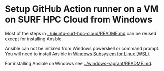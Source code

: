 # Setup GitHub Action runner on a VM on SURF HPC Cloud from Windows

Most of the steps in [../ubuntu-surf-hpc-cloud/README.md](../ubuntu-surf-hpc-cloud/README.md) can be reused except for installing Ansible.

Ansible can not be initiated from Windows powershell or command prompt.
You will need to install Ansible in [Windows Subsystem for Linux (WSL)](https://docs.microsoft.com/en-us/windows/wsl/).

For installing Ansible on Windows see [../windows-vagrant/README.md](../windows-vagrant/README.md).
